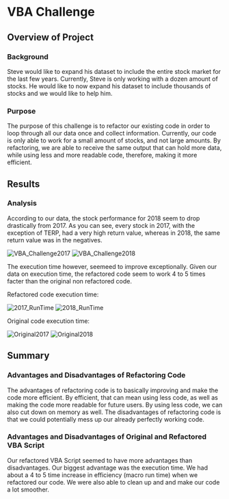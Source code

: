 # VBA Challenge

## Overview of Project

### Background

Steve would like to expand his dataset to include the entire stock market for the last few years. Currently, Steve is only working with a dozen amount of stocks. He would like to now expand his dataset to include thousands of stocks and we would like to help him.

### Purpose

The purpose of this challenge is to refactor our existing code in order to loop through all our data once and collect information. Currently, our code is only able to work for a small amount of stocks, and not large amounts. By refactoring, we are able to receive the same output that can hold more  data, while using less and more readable code, therefore, making it more efficient. 

## Results

### Analysis

According to our data, the stock performance for 2018 seem to drop drastically from 2017. As you can see, every stock in 2017, with the exception of TERP, had a very high return value, whereas in 2018, the same return value was in the negatives. 

![VBA_Challenge2017](https://user-images.githubusercontent.com/98780937/156061903-c11a5f3b-84cf-41a9-90a2-281c56242b6d.png)
![VBA_Challenge2018](https://user-images.githubusercontent.com/98780937/156061929-1a4e2b57-3322-495a-8795-4dba048c6675.png)

The execution time however, seemeed to improve exceptionally. Given our data on execution time, the refactored code seem to work 4 to 5 times facter than the original non refactored code. 

Refactored code execution time:


![2017_RunTime](https://user-images.githubusercontent.com/98780937/156062873-26ef80e4-27fa-49ae-a26d-5bd49a01cbea.png)
![2018_RunTime](https://user-images.githubusercontent.com/98780937/156062888-07cc7ab3-9570-49a0-af5d-18de24449464.png)

Original code execution time:


![Original2017](https://user-images.githubusercontent.com/98780937/156063073-06ab4722-d165-414b-a93a-be64f94de57f.png)
![Original2018](https://user-images.githubusercontent.com/98780937/156063082-c7abe485-1a2c-42cf-86ab-1dc62fba0084.png)

## Summary

### Advantages and Disadvantages of Refactoring Code

The advantages of refactoring code is to basically improving and make the code more efficient. By efficient, that can mean using less code, as well as making the code more readable for future users. By using less code, we can also cut down on memory as well. The disadvantages of refactoring code is that we could potentially mess up our already perfectly working code. 

### Advantages and Disadvantages of Original and Refactored VBA Script

Our refactored VBA Script seemed to have more advantages than disadvantages. Our biggest advantage was the execution time. We had about a 4 to 5 time increase in efficiency (macro run time) when we refactored our code. We were also able to clean up and and make our code a lot smoother.
